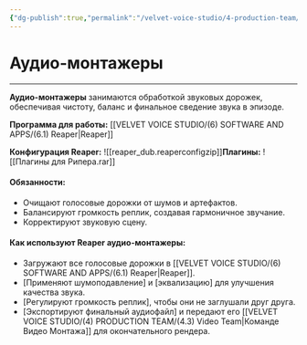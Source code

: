 ```yaml
---
{"dg-publish":true,"permalink":"/velvet-voice-studio/4-production-team/4-2-sound-team/"}
---
```


# Аудио-монтажеры
- - - 
**Аудио-монтажеры** занимаются обработкой звуковых дорожек, обеспечивая чистоту, баланс и финальное сведение звука в эпизоде.

**Программа для работы:** [[VELVET VOICE STUDIO/(6) SOFTWARE AND APPS/(6.1) Reaper\|Reaper]]

**Конфигурация Reaper:** ![[reaper_dub.reaperconfigzip]]**Плагины:** ![[Плагины для Рипера.rar]]
#### **Обязанности:**

- Очищают голосовые дорожки от шумов и артефактов.
- Балансируют громкость реплик, создавая гармоничное звучание.
- Корректируют звуковую сцену.
#### **Как используют Reaper аудио-монтажеры:**

- Загружают все голосовые дорожки в [[VELVET VOICE STUDIO/(6) SOFTWARE AND APPS/(6.1) Reaper\|Reaper]].
- [Применяют шумоподавление] и [эквализацию] для улучшения качества звука.
- [Регулируют громкость реплик], чтобы они не заглушали друг друга.
- [Экспортируют финальный аудиофайл] и передают его [[VELVET VOICE STUDIO/(4) PRODUCTION TEAM/(4.3) Video Team\|Команде Видео Монтажа]] для окончательного рендера.
